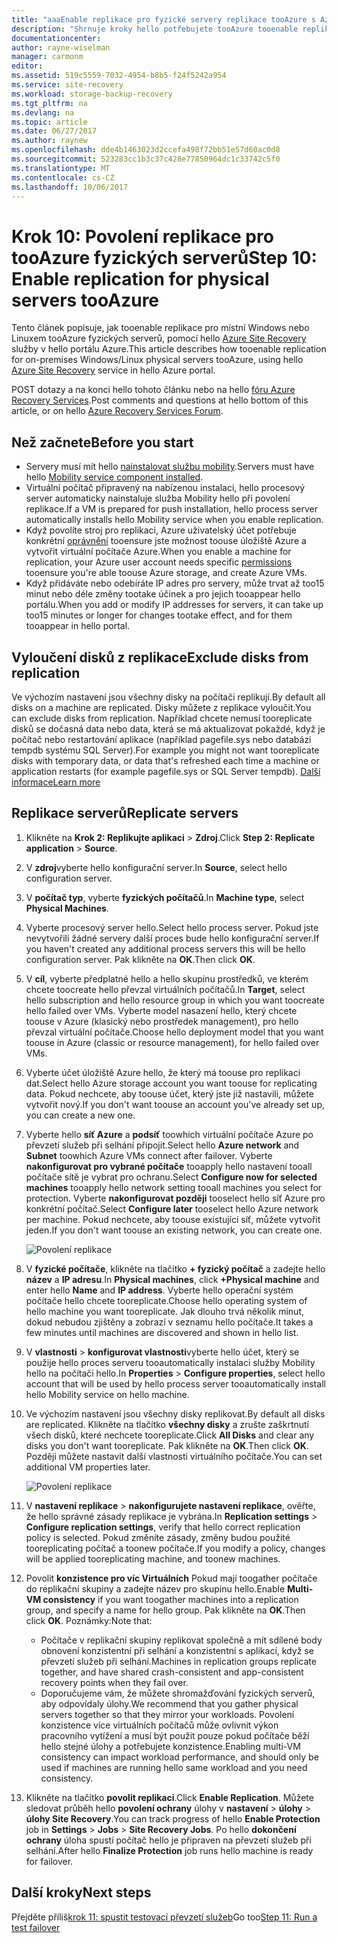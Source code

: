 ```yaml
---
title: "aaaEnable replikace pro fyzické servery replikace tooAzure s Azure Site Recovery | Microsoft Docs"
description: "Shrnuje kroky hello potřebujete tooAzure tooenable replikace pro fyzické servery pomocí služby Azure Site Recovery hello"
documentationcenter: 
author: rayne-wiselman
manager: carmonm
editor: 
ms.assetid: 519c5559-7032-4954-b8b5-f24f5242a954
ms.service: site-recovery
ms.workload: storage-backup-recovery
ms.tgt_pltfrm: na
ms.devlang: na
ms.topic: article
ms.date: 06/27/2017
ms.author: raynew
ms.openlocfilehash: dde4b1463023d2ccefa498f72bb51e57d60ac0d8
ms.sourcegitcommit: 523283cc1b3c37c428e77850964dc1c33742c5f0
ms.translationtype: MT
ms.contentlocale: cs-CZ
ms.lasthandoff: 10/06/2017
---
```

# <a name="step-10-enable-replication-for-physical-servers-tooazure"></a><span data-ttu-id="485c5-103">Krok 10: Povolení replikace pro tooAzure fyzických serverů</span><span class="sxs-lookup"><span data-stu-id="485c5-103">Step 10: Enable replication for physical servers tooAzure</span></span>


<span data-ttu-id="485c5-104">Tento článek popisuje, jak tooenable replikace pro místní Windows nebo Linuxem tooAzure fyzických serverů, pomocí hello [Azure Site Recovery](site-recovery-overview.md) služby v hello portálu Azure.</span><span class="sxs-lookup"><span data-stu-id="485c5-104">This article describes how tooenable replication for on-premises Windows/Linux physical servers tooAzure, using hello [Azure Site Recovery](site-recovery-overview.md) service in hello Azure portal.</span></span>

<span data-ttu-id="485c5-105">POST dotazy a na konci hello tohoto článku nebo na hello [fóru Azure Recovery Services](https://social.msdn.microsoft.com/forums/azure/home?forum=hypervrecovmgr).</span><span class="sxs-lookup"><span data-stu-id="485c5-105">Post comments and questions at hello bottom of this article, or on hello [Azure Recovery Services Forum](https://social.msdn.microsoft.com/forums/azure/home?forum=hypervrecovmgr).</span></span>


## <a name="before-you-start"></a><span data-ttu-id="485c5-106">Než začnete</span><span class="sxs-lookup"><span data-stu-id="485c5-106">Before you start</span></span>

- <span data-ttu-id="485c5-107">Servery musí mít hello [nainstalovat službu mobility](physical-walkthrough-install-mobility.md).</span><span class="sxs-lookup"><span data-stu-id="485c5-107">Servers must have hello [Mobility service component installed](physical-walkthrough-install-mobility.md).</span></span>
- <span data-ttu-id="485c5-108">Virtuální počítač připravený na nabízenou instalaci, hello procesový server automaticky nainstaluje služba Mobility hello při povolení replikace.</span><span class="sxs-lookup"><span data-stu-id="485c5-108">If a VM is prepared for push installation, hello process server automatically installs hello Mobility service when you enable replication.</span></span>
- <span data-ttu-id="485c5-109">Když povolíte stroj pro replikaci, Azure uživatelský účet potřebuje konkrétní [oprávnění](site-recovery-role-based-linked-access-control.md#permissions-required-to-enable-replication-for-new-virtual-machines) tooensure jste možnost toouse úložiště Azure a vytvořit virtuální počítače Azure.</span><span class="sxs-lookup"><span data-stu-id="485c5-109">When you enable a machine for replication, your Azure user account needs specific [permissions](site-recovery-role-based-linked-access-control.md#permissions-required-to-enable-replication-for-new-virtual-machines) tooensure you're able toouse Azure storage, and create Azure VMs.</span></span>
- <span data-ttu-id="485c5-110">Když přidáváte nebo odebíráte IP adres pro servery, může trvat až too15 minut nebo déle změny tootake účinek a pro jejich tooappear hello portálu.</span><span class="sxs-lookup"><span data-stu-id="485c5-110">When you add or modify IP addresses for servers, it can take up too15 minutes or longer for changes tootake effect, and for them tooappear in hello portal.</span></span>


## <a name="exclude-disks-from-replication"></a><span data-ttu-id="485c5-111">Vyloučení disků z replikace</span><span class="sxs-lookup"><span data-stu-id="485c5-111">Exclude disks from replication</span></span>

<span data-ttu-id="485c5-112">Ve výchozím nastavení jsou všechny disky na počítači replikují.</span><span class="sxs-lookup"><span data-stu-id="485c5-112">By default all disks on a machine are replicated.</span></span> <span data-ttu-id="485c5-113">Disky můžete z replikace vyloučit.</span><span class="sxs-lookup"><span data-stu-id="485c5-113">You can exclude disks from replication.</span></span> <span data-ttu-id="485c5-114">Například chcete nemusí tooreplicate disků se dočasná data nebo data, která se má aktualizovat pokaždé, když je počítač nebo restartování aplikace (například pagefile.sys nebo databázi tempdb systému SQL Server).</span><span class="sxs-lookup"><span data-stu-id="485c5-114">For example you might not want tooreplicate disks with temporary data, or data that's refreshed each time a machine or application restarts (for example pagefile.sys or SQL Server tempdb).</span></span> [<span data-ttu-id="485c5-115">Další informace</span><span class="sxs-lookup"><span data-stu-id="485c5-115">Learn more</span></span>](site-recovery-exclude-disk.md)

## <a name="replicate-servers"></a><span data-ttu-id="485c5-116">Replikace serverů</span><span class="sxs-lookup"><span data-stu-id="485c5-116">Replicate servers</span></span>

1. <span data-ttu-id="485c5-117">Klikněte na **Krok 2: Replikujte aplikaci** > **Zdroj**.</span><span class="sxs-lookup"><span data-stu-id="485c5-117">Click **Step 2: Replicate application** > **Source**.</span></span>
2. <span data-ttu-id="485c5-118">V **zdroj**vyberte hello konfigurační server.</span><span class="sxs-lookup"><span data-stu-id="485c5-118">In **Source**, select hello configuration server.</span></span>
3. <span data-ttu-id="485c5-119">V **počítač typ**, vyberte **fyzických počítačů**.</span><span class="sxs-lookup"><span data-stu-id="485c5-119">In **Machine type**, select **Physical Machines**.</span></span>
4. <span data-ttu-id="485c5-120">Vyberte procesový server hello.</span><span class="sxs-lookup"><span data-stu-id="485c5-120">Select hello process server.</span></span> <span data-ttu-id="485c5-121">Pokud jste nevytvořili žádné servery další proces bude hello konfigurační server.</span><span class="sxs-lookup"><span data-stu-id="485c5-121">If you haven't created any additional process servers this will be hello configuration server.</span></span> <span data-ttu-id="485c5-122">Pak klikněte na **OK**.</span><span class="sxs-lookup"><span data-stu-id="485c5-122">Then click **OK**.</span></span>
5. <span data-ttu-id="485c5-123">V **cíl**, vyberte předplatné hello a hello skupinu prostředků, ve kterém chcete toocreate hello převzal virtuálních počítačů.</span><span class="sxs-lookup"><span data-stu-id="485c5-123">In **Target**, select hello subscription and hello resource group in which you want toocreate hello failed over VMs.</span></span> <span data-ttu-id="485c5-124">Vyberte model nasazení hello, který chcete toouse v Azure (klasický nebo prostředek management), pro hello převzal virtuální počítače.</span><span class="sxs-lookup"><span data-stu-id="485c5-124">Choose hello deployment model that you want toouse in Azure (classic or resource management), for hello failed over VMs.</span></span>
6. <span data-ttu-id="485c5-125">Vyberte účet úložiště Azure hello, že který má toouse pro replikaci dat.</span><span class="sxs-lookup"><span data-stu-id="485c5-125">Select hello Azure storage account you want toouse for replicating data.</span></span> <span data-ttu-id="485c5-126">Pokud nechcete, aby toouse účet, který jste již nastavili, můžete vytvořit nový.</span><span class="sxs-lookup"><span data-stu-id="485c5-126">If you don't want toouse an account you've already set up, you can create a new one.</span></span>
7. <span data-ttu-id="485c5-127">Vyberte hello **síť Azure** a **podsíť** toowhich virtuální počítače Azure po převzetí služeb při selhání připojit.</span><span class="sxs-lookup"><span data-stu-id="485c5-127">Select hello **Azure network** and **Subnet** toowhich Azure VMs connect after failover.</span></span> <span data-ttu-id="485c5-128">Vyberte **nakonfigurovat pro vybrané počítače** tooapply hello nastavení tooall počítače sítě je vybrat pro ochranu.</span><span class="sxs-lookup"><span data-stu-id="485c5-128">Select **Configure now for selected machines** tooapply hello network setting tooall machines you select for protection.</span></span> <span data-ttu-id="485c5-129">Vyberte **nakonfigurovat později** tooselect hello síť Azure pro konkrétní počítač.</span><span class="sxs-lookup"><span data-stu-id="485c5-129">Select **Configure later** tooselect hello Azure network per machine.</span></span> <span data-ttu-id="485c5-130">Pokud nechcete, aby toouse existující síť, můžete vytvořit jeden.</span><span class="sxs-lookup"><span data-stu-id="485c5-130">If you don't want toouse an existing network, you can create one.</span></span>

    ![Povolení replikace](./media/physical-walkthrough-enable-replication/targetsettings.png)

8. <span data-ttu-id="485c5-132">V **fyzické počítače**, klikněte na tlačítko **+ fyzický počítač** a zadejte hello **název** a **IP adresu**.</span><span class="sxs-lookup"><span data-stu-id="485c5-132">In **Physical machines**, click **+Physical machine** and enter hello **Name** and **IP address**.</span></span> <span data-ttu-id="485c5-133">Vyberte hello operační systém počítače hello chcete tooreplicate.</span><span class="sxs-lookup"><span data-stu-id="485c5-133">Choose hello operating system of hello machine you want tooreplicate.</span></span> <span data-ttu-id="485c5-134">Jak dlouho trvá několik minut, dokud nebudou zjištěny a zobrazí v seznamu hello počítače.</span><span class="sxs-lookup"><span data-stu-id="485c5-134">It takes a few minutes until machines are discovered and shown in hello list.</span></span>
9. <span data-ttu-id="485c5-135">V **vlastnosti** > **konfigurovat vlastnosti**vyberte hello účet, který se použije hello proces serveru tooautomatically instalaci služby Mobility hello na počítači hello.</span><span class="sxs-lookup"><span data-stu-id="485c5-135">In **Properties** > **Configure properties**, select hello account that will be used by hello process server tooautomatically install hello Mobility service on hello machine.</span></span>
10. <span data-ttu-id="485c5-136">Ve výchozím nastavení jsou všechny disky replikovat.</span><span class="sxs-lookup"><span data-stu-id="485c5-136">By default all disks are replicated.</span></span> <span data-ttu-id="485c5-137">Klikněte na tlačítko **všechny disky** a zrušte zaškrtnutí všech disků, které nechcete tooreplicate.</span><span class="sxs-lookup"><span data-stu-id="485c5-137">Click **All Disks** and clear any disks you don't want tooreplicate.</span></span> <span data-ttu-id="485c5-138">Pak klikněte na **OK**.</span><span class="sxs-lookup"><span data-stu-id="485c5-138">Then click **OK**.</span></span> <span data-ttu-id="485c5-139">Později můžete nastavit další vlastnosti virtuálního počítače.</span><span class="sxs-lookup"><span data-stu-id="485c5-139">You can set additional VM properties later.</span></span>

    ![Povolení replikace](./media/physical-walkthrough-enable-replication/enable-replication6.png)
11. <span data-ttu-id="485c5-141">V **nastavení replikace** > **nakonfigurujete nastavení replikace**, ověřte, že hello správné zásady replikace je vybrána.</span><span class="sxs-lookup"><span data-stu-id="485c5-141">In **Replication settings** > **Configure replication settings**, verify that hello correct replication policy is selected.</span></span> <span data-ttu-id="485c5-142">Pokud změníte zásady, změny budou použité tooreplicating počítač a toonew počítače.</span><span class="sxs-lookup"><span data-stu-id="485c5-142">If you modify a policy, changes will be applied tooreplicating machine, and toonew machines.</span></span>
12. <span data-ttu-id="485c5-143">Povolit **konzistence pro víc Virtuálních** Pokud mají toogather počítače do replikační skupiny a zadejte název pro skupinu hello.</span><span class="sxs-lookup"><span data-stu-id="485c5-143">Enable **Multi-VM consistency** if you want toogather machines into a replication group, and specify a name for hello group.</span></span> <span data-ttu-id="485c5-144">Pak klikněte na **OK**.</span><span class="sxs-lookup"><span data-stu-id="485c5-144">Then click **OK**.</span></span> <span data-ttu-id="485c5-145">Poznámky:</span><span class="sxs-lookup"><span data-stu-id="485c5-145">Note that:</span></span>

    * <span data-ttu-id="485c5-146">Počítače v replikační skupiny replikovat společně a mít sdílené body obnovení konzistentní při selhání a konzistentní s aplikací, když se převzetí služeb při selhání.</span><span class="sxs-lookup"><span data-stu-id="485c5-146">Machines in replication groups replicate together, and have shared crash-consistent and app-consistent recovery points when they fail over.</span></span>
    * <span data-ttu-id="485c5-147">Doporučujeme vám, že můžete shromažďování fyzických serverů, aby odpovídaly úlohy.</span><span class="sxs-lookup"><span data-stu-id="485c5-147">We recommend that you gather physical servers together so that they mirror your workloads.</span></span> <span data-ttu-id="485c5-148">Povolení konzistence více virtuálních počítačů může ovlivnit výkon pracovního vytížení a musí být použit pouze pokud počítače běží hello stejné úlohy a potřebujete konzistence.</span><span class="sxs-lookup"><span data-stu-id="485c5-148">Enabling multi-VM consistency can impact workload performance, and should only be used if machines are running hello same workload and you need consistency.</span></span>

13. <span data-ttu-id="485c5-149">Klikněte na tlačítko **povolit replikaci**.</span><span class="sxs-lookup"><span data-stu-id="485c5-149">Click **Enable Replication**.</span></span> <span data-ttu-id="485c5-150">Můžete sledovat průběh hello **povolení ochrany** úlohy v **nastavení** > **úlohy** > **úlohy Site Recovery**.</span><span class="sxs-lookup"><span data-stu-id="485c5-150">You can track progress of hello **Enable Protection** job in **Settings** > **Jobs** > **Site Recovery Jobs**.</span></span> <span data-ttu-id="485c5-151">Po hello **dokončení ochrany** úloha spustí počítač hello je připraven na převzetí služeb při selhání.</span><span class="sxs-lookup"><span data-stu-id="485c5-151">After hello **Finalize Protection** job runs hello machine is ready for failover.</span></span>

## <a name="next-steps"></a><span data-ttu-id="485c5-152">Další kroky</span><span class="sxs-lookup"><span data-stu-id="485c5-152">Next steps</span></span>

<span data-ttu-id="485c5-153">Přejděte příliš[krok 11: spustit testovací převzetí služeb](physical-walkthrough-test-failover.md)</span><span class="sxs-lookup"><span data-stu-id="485c5-153">Go too[Step 11: Run a test failover](physical-walkthrough-test-failover.md)</span></span>
